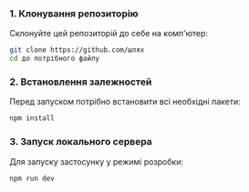 
### 1. Клонування репозиторію

Склонуйте цей репозиторій до себе на комп'ютер:

```sh
git clone https://github.com/шлях
cd до потрібного файлу
```

### 2. Встановлення залежностей

Перед запуском потрібно встановити всі необхідні пакети:

```sh
npm install
```

### 3. Запуск локального сервера

Для запуску застосунку у режимі розробки:

```sh
npm run dev
```
